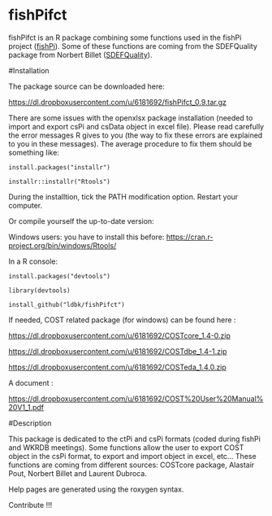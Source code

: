 fishPifct
=====

fishPifct is an R package combining some functions used in the fishPi project
([fishPi](<http://fishPi/link/>)).
Some of these functions are coming from the SDEFQuality package from Norbert Billet ([SDEFQuality](<https://git.outils-is.ird.fr/billet/SDEFQuality>)).

#Installation

The package source can be downloaded here:

https://dl.dropboxusercontent.com/u/6181692/fishPifct_0.9.tar.gz

There are some issues with the openxlsx package installation (needed to import and export csPi and csData object in excel file).
Please read carefully the error messages R gives to you (the way to fix these errors are explained to you in these messages).
The average procedure to fix them should be something like:

`install.packages("installr")`

`installr::installr("Rtools")`

During the installtion, tick the PATH modification option.
Restart your computer.


Or compile yourself the up-to-date version:

Windows users: you have to install this before: https://cran.r-project.org/bin/windows/Rtools/

In a R console:

`install.packages("devtools")`

`library(devtools)`

`install_github("ldbk/fishPifct")`

If needed, COST related package (for windows) can be found here :

https://dl.dropboxusercontent.com/u/6181692/COSTcore_1.4-0.zip

https://dl.dropboxusercontent.com/u/6181692/COSTdbe_1.4-1.zip

https://dl.dropboxusercontent.com/u/6181692/COSTeda_1.4.0.zip

A document :

https://dl.dropboxusercontent.com/u/6181692/COST%20User%20Manual%20V1_1.pdf


#Description

This package is dedicated to the ctPi and csPi formats 
(coded during fishPi and WKRDB
meetings). 
Some functions allow the user to export COST object in the csPi format,
to export and import object in excel, etc...
These functions are coming from different sources: COSTcore package, 
Alastair Pout, Norbert Billet and Laurent Dubroca.

Help pages are generated using the roxygen syntax.

Contribute !!!




